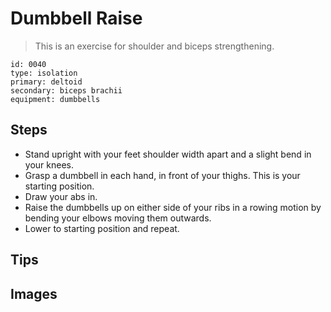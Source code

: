 # Dumbbell Raise
> This is an exercise for shoulder and biceps strengthening.

``` 
id: 0040 
type: isolation 
primary: deltoid 
secondary: biceps brachii 
equipment: dumbbells 
``` 

## Steps

 - Stand upright with your feet shoulder width apart and a slight bend in your knees.
 - Grasp a dumbbell in each hand, in front of your thighs. This is your starting position.
 - Draw your abs in.
 - Raise the dumbbells up on either side of your ribs in a rowing motion by bending your elbows moving them outwards.
 - Lower to starting position and repeat.

## Tips


## Images

